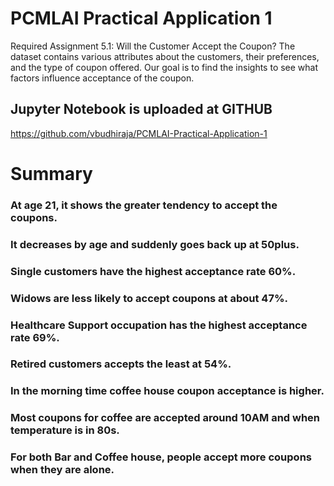 # PCMLAI Practical Application 1
 Required Assignment 5.1: Will the Customer Accept the Coupon?
The dataset contains various attributes about the customers, their preferences, and the type of coupon offered. Our goal is to find the insights to see what factors influence acceptance of the coupon.


## Jupyter Notebook is uploaded at GITHUB 
https://github.com/vbudhiraja/PCMLAI-Practical-Application-1

# Summary
### At age 21, it shows the greater tendency to accept the coupons.
### It decreases by age and suddenly goes back up at 50plus.
### Single customers have the highest acceptance rate 60%. 
### Widows are less likely to accept coupons at about 47%.
### Healthcare Support occupation has the highest acceptance rate 69%.
### Retired customers accepts the least at 54%.
### In the morning time coffee house coupon acceptance is higher.
### Most coupons for coffee are accepted around 10AM and when temperature is in 80s.
### For both Bar and Coffee house, people accept more coupons when they are alone.